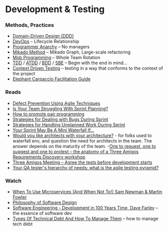 # Development & Testing
### Methods, Practices
- [Domain-Driven Design (DDD)](https://www.amazon.com/Domain-Driven-Design-Tackling-Complexity-Software/dp/0321125215)
- [DevOps](https://jedi.be/blog/) – Lifecycle Relationship
- [Programmer Anarchy](/files/leaner-programmer-anarchy.2.pdf) – No managers
- [Mikado Method](https://mikadomethod.wordpress.com/) – Mikado Graph, Large-scale refactoring
- [Mob Programming](https://mobprogramming.org/) – Whole Team Rotation
- [TDD](https://en.wikipedia.org/wiki/Test-driven_development) / [ATDD](https://en.wikipedia.org/wiki/Acceptance_test%E2%80%93driven_development) / [BDD](https://en.wikipedia.org/wiki/Behavior-driven_development) / [SBE](https://en.wikipedia.org/wiki/Specification_by_example) – Begin with the end in mind...
- [Context Driven Testing](https://context-driven-testing.com/) – testing in a way that conforms to the context of the project
- [Elephant Carpaccio Facilitation Guide](https://docs.google.com/document/d/1TCuuu-8Mm14oxsOnlk8DqfZAA1cvtYu9WGv67Yj_sSk/pub)

### Reads
- [Defect Prevention Using Agile Techniques](https://www.thoughtworks.com/insights/blog/defect-prevention-using-agile-techniques)
- [Is Your Team Struggling With Sprint Planning?](spikesandstories.com/struggling-sprint-planning/)
- [How to promote pair programming](https://medium.com/the-skilled-scrummaster/how-to-promote-pair-programming-e5697acb89e8)
- [Strategies for Dealing with Bugs During Sprint](https://medium.com/agilelab/strategies-for-dealing-with-bugs-during-sprint-b30f29d8659d)
- [Strategies for Handling Unplanned Work During Sprint](https://medium.com/agilelab/strategies-for-handling-unplanned-work-during-sprint-2f89697509ff)
- [Your Sprint May Be A Mini Waterfall If…](https://agilevelocity.com/sprint-may-mini-waterfall/)
- [Would you like architects with your architecture?](https://architectelevator.com/architecture/organizing-architecture/) - for folks used to waterfall env, and question the need for architects in the team. The answer depends on the maturity of the team.
-[One to request, one to suggest and one to protest – the anatomy of a Three Amigos Requirements Discovery workshop](https://johnfergusonsmart.com/three-amigos-requirements-discovery/)
- [Three Amigos Meeting – Agree the tests before development starts](https://itsadeliverything.com/three-amigos-meeting-agree-the-tests-before-development-starts)
- [Your QA tester's hierarchy of needs: what is the agile testing pyramid?](https://www.onpathtesting.com/blog/qa-testers-what-is-the-agile-testing-pyramid)

### Watch
- [When To Use Microservices (And When Not To!) Sam Newman & Martin Fowler](https://www.youtube.com/watch?v=GBTdnfD6s5Q)
- [Philosophy of Software Design](https://youtu.be/bmSAYlu0NcY)
- [Software Engineering - Development in 100 Years Time, Dave Farley](https://www.youtube.com/watch?v=tk6Isedq3GA) – the essence of software dev
- [Types Of Technical Debt And How To Manage Them](https://www.youtube.com/watch?v=1MBpK_PxEnU) – how to manage tech debt
